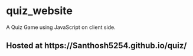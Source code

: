 # quiz_website
A Quiz Game using JavaScript on client side.
<h2>Hosted at https://Santhosh5254.github.io/quiz/</h2>
